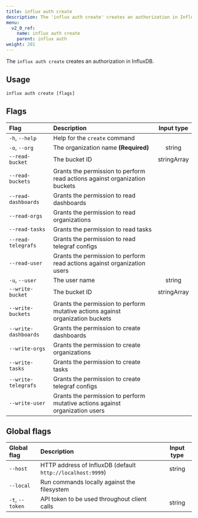 ```yaml
---
title: influx auth create
description: The 'influx auth create' creates an authorization in InfluxDB.
menu:
  v2_0_ref:
    name: influx auth create
    parent: influx auth
weight: 201
---
```


The `influx auth create` creates an authorization in InfluxDB.

## Usage
```
influx auth create [flags]
```

## Flags
| Flag                 | Description                                                                    | Input type  |
|:----                 |:-----------                                                                    |:----------: |
| `-h`, `--help`       | Help for the `create` command                                                  |             |
| `-o`, `--org`        | The organization name **(Required)**                                           | string      |
| `--read-bucket`      | The bucket ID                                                                  | stringArray |
| `--read-buckets`     | Grants the permission to perform read actions against organization buckets     |             |
| `--read-dashboards`  | Grants the permission to read dashboards                                       |             |
| `--read-orgs`        | Grants the permission to read organizations                                    |             |
| `--read-tasks`       | Grants the permission to read tasks                                            |             |
| `--read-telegrafs`   | Grants the permission to read telegraf configs                                 |             |
| `--read-user`        | Grants the permission to perform read actions against organization users       |             |
| `-u`, `--user`       | The user name                                                                  | string      |
| `--write-bucket`     | The bucket ID                                                                  | stringArray |
| `--write-buckets`    | Grants the permission to perform mutative actions against organization buckets |             |
| `--write-dashboards` | Grants the permission to create dashboards                                     |             |
| `--write-orgs`       | Grants the permission to create organizations                                  |             |
| `--write-tasks`      | Grants the permission to create tasks                                          |             |
| `--write-telegrafs`  | Grants the permission to create telegraf configs                               |             |
| `--write-user`       | Grants the permission to perform mutative actions against organization users   |             |

## Global flags
| Global flag     | Description                                                | Input type |
|:-----------     |:-----------                                                |:----------:|
| `--host`        | HTTP address of InfluxDB (default `http://localhost:9999`) | string     |
| `--local`       | Run commands locally against the filesystem                |            |
| `-t`, `--token` | API token to be used throughout client calls               | string     |
